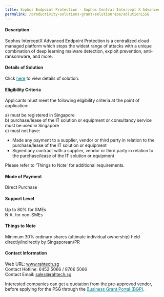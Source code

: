 ```yaml
---
title: Sophos Endpoint Protection - Sophos Central Intercept X Advanced with EDR - 60 users
permalink: /productivity-solutions-grant/solutionrepo/solution1556
---
```


#### Description

Sophos InterceptX Advanced Endpoint Protection is a centralized cloud managed platform which stops the widest range of attacks with a unique combination of deep learning malware detection, exploit prevention, anti-ransomware, and more.

#### Details of Solution

Click <a href='https://govassist.gobusiness.gov.sg/images/psg/Desensitised_Rah_Tech_20200168_Annex_3_Part_4.pdf' style='color:#037e8a'>here</a> to view details of solution.

#### Eligibility Criteria

Applicants must meet the following eligibility criteria at the point of application:

a) must be registered in Singapore <br>
b) purchase/lease of the IT solution or equipment or consultancy service must be used in Singapore <br>
c) must not have:
- Made any payment to a supplier, vendor or third party in relation to the purchase/lease of the IT solution or equipment
- Signed any contract with a supplier, vendor or third party in relation to the purchase/lease of the IT solution or equipment

Please refer to 'Things to Note' for additional requirements.

#### Mode of Payment
Direct Purchase

#### Support Level
Up to 80% for SMEs <br>
N.A. for non-SMEs

#### Things to Note
Minimum 30% ordinary shares (ultimate individual ownership) held directly/indirectly by Singaporean/PR

#### Contact Information
Web URL: www.rahtech.sg <br>Contact Hotline: 6452 5066 / 8766 5066<br>Contact Email: sales@rahtech.sg 

Interested companies can get a quotation from the pre-approved vendor, before applying for the PSG through the <a target='_blank' style='color:#037e8a' href='https://www.businessgrants.gov.sg/'>Business Grant Portal (BGP)</a>.
